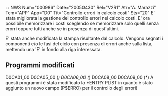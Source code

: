  :  : NWS Num="000986" Date="20050430" Rel="V2R1" Atr="A. Marazzi" Tem="APP" App="D0" Tit="Controllo errori in calcolo costi" Sts="20"
E' stata migliorata la gestione del controllo errori nel calcolo costi. E' ora possibile memorizzare
i costi sceglendo se memorizzare solo quelli senza erorri oppure tutti anche se in presenza di quest'ultimi.

E' stata anche modificata la stampa risultante dal calcolo. Vengono segnati i componenti e/o le fasi
del ciclo con presenza di errori anche sulla lista, mettendo una 'E' in fondo alla riga interessata.

Programmi modificati
--------------------
D0CA01_00
D0CA05_00  (*)
D0CA06_00  (*)
D0CA08_00
D0CA09_00
(*) A questi programmi è stata modificato la *ENTRY PLIST in quanto è stato aggiunto un nuovo campo (P$ERRO) per il controllo degli errori)
